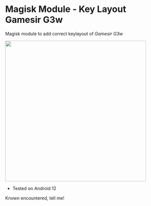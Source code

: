 # Magisk Module - Key Layout Gamesir G3w

Magisk module to add correct keylayout of *Gamesir G3w*

<img src="https://user-images.githubusercontent.com/14242849/140592244-a6cb8848-be1e-4bd7-9ec2-f754221dab47.png" width="450">

* Tested on Android 12

Known encountered, tell me!



